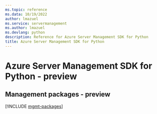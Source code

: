 ```yaml
---
ms.topic: reference
ms.data: 10/19/2022
author: lmazuel
ms.service: servermanagement
ms.author: lmazuel
ms.devlang: python
description: Reference for Azure Server Management SDK for Python
title: Azure Server Management SDK for Python
---
```

# Azure Server Management SDK for Python - preview

## Management packages - preview
[!INCLUDE [mgmt-packages](server-management-mgmt-index.md)]
